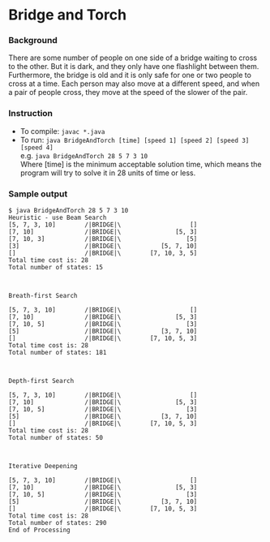 # Bridge and Torch
### Background 
There are some number of people on one side of a bridge waiting to cross to the other. But it is dark, and they only have one flashlight between them. Furthermore, the bridge is old and it is only safe for one or two people to cross at a time. Each person may also move at a different speed, and when a pair of people cross, they move at the speed of the slower of the pair.

### Instruction
- To compile:
    `javac *.java`  
- To run:
    `java BridgeAndTorch [time] [speed 1] [speed 2] [speed 3] [speed 4]`  
    e.g. `java BridgeAndTorch 28 5 7 3 10`  
    Where [time] is the minimum acceptable solution time, which means the program will try to solve it in 28 units of time or less.

### Sample output
```
$ java BridgeAndTorch 28 5 7 3 10
Heuristic - use Beam Search
[5, 7, 3, 10]        /|BRIDGE|\                   []
[7, 10]              /|BRIDGE|\               [5, 3]
[7, 10, 3]           /|BRIDGE|\                  [5]
[3]                  /|BRIDGE|\           [5, 7, 10]
[]                   /|BRIDGE|\        [7, 10, 3, 5]
Total time cost is: 28
Total number of states: 15



Breath-first Search

[5, 7, 3, 10]        /|BRIDGE|\                   []
[7, 10]              /|BRIDGE|\               [5, 3]
[7, 10, 5]           /|BRIDGE|\                  [3]
[5]                  /|BRIDGE|\           [3, 7, 10]
[]                   /|BRIDGE|\        [7, 10, 5, 3]
Total time cost is: 28
Total number of states: 181



Depth-first Search

[5, 7, 3, 10]        /|BRIDGE|\                   []
[7, 10]              /|BRIDGE|\               [5, 3]
[7, 10, 5]           /|BRIDGE|\                  [3]
[5]                  /|BRIDGE|\           [3, 7, 10]
[]                   /|BRIDGE|\        [7, 10, 5, 3]
Total time cost is: 28
Total number of states: 50



Iterative Deepening

[5, 7, 3, 10]        /|BRIDGE|\                   []
[7, 10]              /|BRIDGE|\               [5, 3]
[7, 10, 5]           /|BRIDGE|\                  [3]
[5]                  /|BRIDGE|\           [3, 7, 10]
[]                   /|BRIDGE|\        [7, 10, 5, 3]
Total time cost is: 28
Total number of states: 290
End of Processing
```